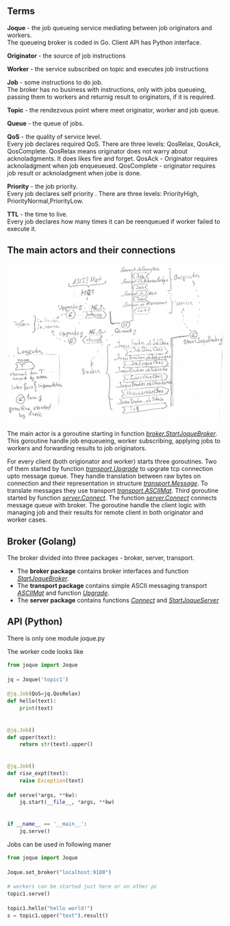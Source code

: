 ## Terms

__Joque__ - the job queueing service mediating between job originators and workers.   
   The queueing broker is coded in Go. Client API has Python interface.
   
__Originator__ - the source of job instructions

__Worker__ - the service subscribed on topic and executes job instructions

__Job__ - some instructions to do job.    
   The broker has no business with instructions, only with jobs queueing, passing them to workers and returnig result to originators, if it is required.

__Topic__ - the rendezvous point where meet originator, worker and job queue.

__Queue__ - the queue of jobs. 

__QoS__ - the quality of service level.   
   Every job declares required QoS. There are three levels: QosRelax, QosAck, QosComplete. QosRelax means originator does not warry about acknoladgments. It does likes fire and forget. QosAck - Originator requires acknoladgment when job enqueueued. QosComplete - originator requires job result or acknoladgment when jobe is done.
   
__Priority__  - the job priority.   
   Every job declares self priority . There are three levels: PriorityHigh, PriorityNormal,PriorityLow.
   
__TTL__  - the time to live.   
   Every job declares how many times it can be reenqueued if worker failed to execute it.
   
## The main actors and their connections

![](joque_1.jpg)
   
The main actor is a goroutine starting in function [_broker.StartJoqueBroker_](https://github.com/sudachen/joque/blob/master/go/broker/jqbroker.go#L311). This goroutine handle job enqueueing, worker subscribing, applying jobs to workers and forwarding results to job originators. 

For every client (both origionator and worker) starts three goroutines. Two of them started by function [_transport.Upgrade_](https://github.com/sudachen/joque/blob/master/go/transport/transport.go#L72) to upgrate tcp connection upto message queue. They handle translation between raw bytes on connection and their representation in structure [_transport.Message_](https://github.com/sudachen/joque/blob/master/go/transport/transport.go#L28). To translate messages they use transport [_transport.ASCIIMqt_](https://github.com/sudachen/joque/blob/master/go/transport/asciimqt.go#L15). Third goroutine started by function [_server.Connect_](https://github.com/sudachen/joque/blob/master/go/server/connect.go#L40). The function [_server.Connect_](https://github.com/sudachen/joque/blob/master/go/server/connect.go#L40) connects message queue with broker. The goroutine handle the client logic with managing job and their results for remote client in both originator and worker cases. 

## Broker (Golang)

The broker divided into three packages - broker, server, transport. 

* The __broker package__ contains broker interfaces and function [_StartJoqueBroker_](https://github.com/sudachen/joque/blob/master/go/broker/jqbroker.go#L311).
* The __transport package__ contains simple ASCII messaging transport [_ASCIIMqt_](https://github.com/sudachen/joque/blob/master/go/transport/asciimqt.go#L15) and function [_Upgrade_](https://github.com/sudachen/joque/blob/master/go/transport/transport.go#L72).
* The __server package__ contains functions [_Connect_](https://github.com/sudachen/joque/blob/master/go/server/connect.go#L40) and [_StartJoqueServer_](https://github.com/sudachen/joque/blob/master/go/server/server.go#L28)

## API (Python)

There is only one module joque.py 

The worker code looks like

```python
from joque import Joque

jq = Joque('topic1')

@jq.Job(QoS=jq.QosRelax)
def hello(text):
    print(text)


@jq.Job()
def upper(text):
    return str(text).upper()


@jq.Job()
def rise_expt(text):
    raise Exception(text)

def serve(*args, **kw):
    jq.start(__file__, *args, **kw)


if __name__ == '__main__':
    jq.serve()
```

Jobs can be used in following maner

```python
from joque import Joque

Joque.set_broker("localhost:9100")

# workers can be started just here or on other pc
topic1.serve()

topic1.hello("hello world!")
s = topic1.upper("text").result()
```

